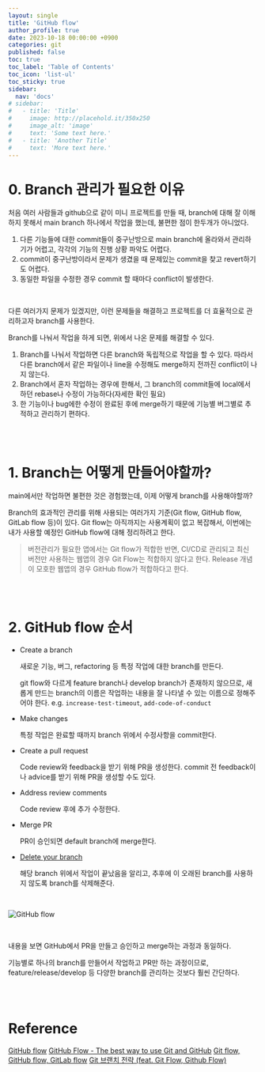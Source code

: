 ```yaml
---
layout: single
title: 'GitHub flow'
author_profile: true
date: 2023-10-18 00:00:00 +0900
categories: git
published: false
toc: true
toc_label: 'Table of Contents'
toc_icon: 'list-ul'
toc_sticky: true
sidebar:
  nav: 'docs'
# sidebar:
#   - title: 'Title'
#     image: http://placehold.it/350x250
#     image_alt: 'image'
#     text: 'Some text here.'
#   - title: 'Another Title'
#     text: 'More text here.'
---
```


# 0. Branch 관리가 필요한 이유

처음 여러 사람들과 github으로 같이 미니 프로젝트를 만들 때, branch에 대해 잘 이해하지 못해서 main branch 하나에서 작업을 했는데, 불편한 점이 한두개가 아니었다.

1. 다른 기능들에 대한 commit들이 중구난방으로 main branch에 올라와서 관리하기가 어렵고, 각각의 기능의 진행 상황 파악도 어렵다.
2. commit이 중구난방이라서 문제가 생겼을 때 문제있는 commit을 찾고 revert하기도 어렵다.
3. 동일한 파일을 수정한 경우 commit 할 때마다 conflict이 발생한다.

<br>

다른 여러가지 문제가 있겠지만, 이런 문제들을 해결하고 프로젝트를 더 효율적으로 관리하고자 branch를 사용한다.

Branch를 나눠서 작업을 하게 되면, 위에서 나온 문제를 해결할 수 있다.

1. Branch를 나눠서 작업하면 다른 branch와 독립적으로 작업을 할 수 있다. 따라서 다른 branch에서 같은 파일이나 line을 수정해도 merge하지 전까진 conflict이 나지 않는다.
2. Branch에서 혼자 작업하는 경우에 한해서, 그 branch의 commit들에 local에서 하던 rebase나 수정이 가능하다(자세한 확인 필요)
3. 한 기능이나 bug에한 수정이 완료된 후에 merge하기 때문에 기능별 버그별로 추적하고 관리하기 편하다.

<br>
<br>

# 1. Branch는 어떻게 만들어야할까?

main에서만 작업하면 불편한 것은 경험했는데, 이제 어떻게 branch를 사용해야할까?

Branch의 효과적인 관리를 위해 사용되는 여러가지 기준(Git flow, GitHub flow, GitLab flow 등)이 있다. Git flow는 아직까지는 사용계획이 없고 복잡해서, 이번에는 내가 사용할 예정인 GitHub flow에 대해 정리하려고 한다.

> 버전관리가 필요한 앱에서는 Git flow가 적합한 반면, CI/CD로 관리되고 최신 버전만 사용하는 웹앱의 경우 Git Flow는 적합하지 않다고 한다. Release 개념이 모호한 웹앱의 경우 GitHub flow가 적합하다고 한다.

<br>
<br>

# 2. GitHub flow 순서

- Create a branch

  새로운 기능, 버그, refactoring 등 특정 작업에 대한 branch를 만든다.

  git flow와 다르게 feature branch나 develop branch가 존재하지 않으므로, 새롭게 만드는 branch의 이름은 작업하는 내용을 잘 나타낼 수 있는 이름으로 정해주어야 한다.
  e.g. `increase-test-timeout`, `add-code-of-conduct`

- Make changes

  특정 작업은 완료할 때까지 branch 위에서 수정사항을 commit한다.

- Create a pull request

  Code review와 feedback을 받기 위해 PR을 생성한다.
  commit 전 feedback이나 advice를 받기 위해 PR을 생성할 수도 있다.

- Address review comments

  Code review 후에 추가 수정한다.

- Merge PR

  PR이 승인되면 default branch에 merge한다.

- [Delete your branch](https://docs.github.com/en/repositories/configuring-branches-and-merges-in-your-repository/managing-branches-in-your-repository/deleting-and-restoring-branches-in-a-pull-request)

  해당 branch 위에서 작업이 끝났음을 알리고, 추후에 이 오래된 branch를 사용하지 않도록 branch를 삭제해준다.

<br>

![GitHub flow](https://github.com/hjunyoung/hjunyoung.github.io/assets/50318500/c29e808e-21ca-432b-b8df-0d69f8fe6c61)

<br>

내용을 보면 GitHub에서 PR을 만들고 승인하고 merge하는 과정과 동일하다.

기능별로 하나의 branch를 만들어서 작업하고 PR만 하는 과정이므로, feature/release/develop 등 다양한 branch를 관리하는 것보다 훨씬 간단하다.

<!-- # 각각의 branch에서 어떤 merge를 해야할까? -->

<br>
<br>


# Reference

[GitHub flow](https://docs.github.com/en/get-started/quickstart/github-flow)
[GitHub Flow - The best way to use Git and GitHub](https://githubflow.github.io/)
[Git flow, GitHub flow, GitLab flow](https://ujuc.github.io/2015/12/16/git-flow-github-flow-gitlab-flow/)
[Git 브랜치 전략 (feat. Git Flow, Github Flow)](https://hudi.blog/git-branch-strategy/)
